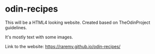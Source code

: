 # odin-recipes
This will be a HTML4 looking website. Created based on TheOdinProject guidelines.

It's mostly text with some images.

Link to the website: https://raremv.github.io/odin-recipes/
